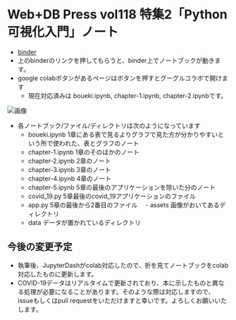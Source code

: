 # Web+DB Press vol118 特集2「Python可視化入門」ノート

- [binder](https://mybinder.org/v2/gh/mazarimono/webdb_notebook/ad9aed61fbd0a41ff3e3e1504f6b51c3b1a63db8)
- 上のbinderのリンクを押してもらうと、binder上でノートブックが動きます。
- google colabボタンがあるページはボタンを押すとグーグルコラボで開けます
  - 現在対応済みは boueki.ipynb, chapter-1.ipynb, chapter-2.ipynbです。

![画像](https://i.gyazo.com/f69c0c6e147a6178a52633f2a9496b89.png)

- 各ノートブック/ファイル/ディレクトリは次のようになっています
  - boueki.ipynb 1章にある表で見るよりグラフで見た方が分かりやすいという所で使われた、表とグラフのノート
  - chapter-1.ipynb 1章のそのほかのノート
  - chapter-2.ipynb 2章のノート
  - chapter-3.ipynb 3章のノート
  - chapter-4.ipynb 4章のノート
  - chapter-5.ipynb 5章の最後のアプリケーションを除いた分のノート
  - covid_19.py 5章最後のcovid_19アプリケーションのファイル
  - app.py 5章の最後から2番目のファイル
　- assets 画像がおいてあるディレクトリ
  - data データが置かれているディレクトリ

## 今後の変更予定
- 執筆後、JupyterDashがcolab対応したので、折を見てノートブックをcolab対応したものに更新します。
- COVID-19データはリアルタイムで更新されており、本に示したものと異なる処理が必要になることがあります。そのような際は対応しますので、issueもしくはpull requestをいただけますと幸いです。よろしくお願いいたします。
